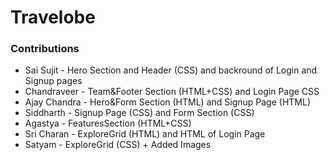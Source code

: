 # Travelobe

### Contributions
- Sai Sujit - Hero Section and Header (CSS) and  backround of Login and Signup pages
- Chandraveer - Team&Footer Section (HTML+CSS) and Login Page CSS
- Ajay Chandra - Hero&Form Section (HTML) and Signup Page (HTML)
- Siddharth - Signup Page (CSS) and Form Section (CSS)
- Agastya - FeaturesSection (HTML+CSS)
- Sri Charan - ExploreGrid (HTML) and HTML of Login Page
- Satyam - ExploreGrid (CSS) + Added Images

